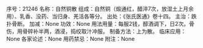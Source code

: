 序号：21246
名称：自然铜散
组成：自然铜（煅通红，醋淬7次，放湿土上月余用）、乳香、没药、当归身、羌活各等分。
出处：《张氏医通》卷十四。
主治：跌扑骨断。
加减：None
功效：None
用法用量：每服2钱，醇酒调下，日2次。骨伤，用骨碎补半两，酒浸，捣绞取汁冲服。
制备方法：上为散。
临床应用：None
各家论述：None
用药禁忌：None
附注：None
